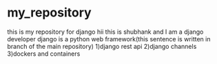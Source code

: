 # my_repository
this is my repository for django 
hii this is shubhank and I am a django developer
django is a python web framework(this sentence is written in branch of the main repository)
1)django rest api
2)django channels
3)dockers and containers
